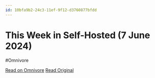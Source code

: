 ```yaml
---
id: 10bfa9b2-24c3-11ef-9f12-d3760877bfdd
---
```


# This Week in Self-Hosted (7 June 2024)
#Omnivore

[Read on Omnivore](https://omnivore.app/me/this-week-in-self-hosted-7-june-2024-18ff2822a46)
[Read Original](https://email.mail.selfh.st/c/eJw0j7tOxDAQAL_G7hztrp8pXCChlAg-wY81MZe7nBJz4vMRCMrRFKOpUQdMwRfJET1678DaIPma-qZ6jc45akTGsMmzAwBsFso8yzVCSGRz0YUtZweoS6DksNWGha03skcCMuDAIxrSeio-lcTog62ena3CwE9nOnlr63QOucV1jPsp9JOgRdDyLwQth6ClNszGNS_0chX6OTfK2CqohgWVsZpV9pBUIGJfs87ksjzi6K0p93KZ38bHKwsD_Zb3r2m_3vpjP3hK97scMX9uF_W7LUd8X_dz_NEj0ncAAAD__7-wVmY)

